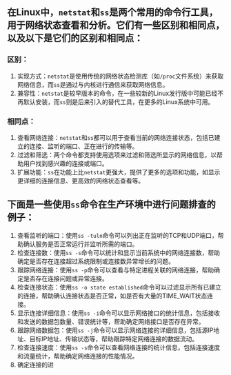 ## 在Linux中，`netstat`和`ss`是两个常用的命令行工具，用于网络状态查看和分析。它们有一些区别和相同点，以及以下是它们的区别和相同点：

### 区别：
1. 实现方式：`netstat`是使用传统的网络状态检测库（如`/proc`文件系统）来获取网络信息，而`ss`是通过与内核进行通信来获取网络信息。
2. 兼容性：`netstat`是较早版本的命令，在一些较新的Linux发行版中可能已经不再默认安装，而`ss`则是后来引入的替代工具，在更多的Linux系统中可用。

### 相同点：
1. 查看网络连接：`netstat`和`ss`都可以用于查看当前的网络连接状态，包括已建立的连接、监听的端口、正在进行的传输等。
2. 过滤和筛选：两个命令都支持使用选项来过滤和筛选所显示的网络信息，以帮助用户找到感兴趣的连接或端口。
3. 扩展功能：`ss`在功能上比`netstat`更强大，提供了更多的选项和功能，如显示更详细的连接信息、更高效的网络状态查看等。

## 下面是一些使用`ss`命令在生产环境中进行问题排查的例子：

1. 查看监听的端口：使用`ss -tuln`命令可以列出正在监听的TCP和UDP端口，帮助确认服务是否正常运行并监听所需的端口。
2. 检查连接数：使用`ss -s`命令可以统计和显示当前系统中的网络连接数，帮助确定是否存在连接超过系统限制或连接数异常增长的问题。
3. 跟踪网络连接：使用`ss -p`命令可以查看与特定进程关联的网络连接，帮助确定是否存在连接问题或异常连接。
4. 检查连接状态：使用`ss -o state established`命令可以过滤显示所有已建立的连接，帮助确认连接状态是否正常，如是否有大量的TIME_WAIT状态连接。
5. 显示连接详细信息：使用`ss -i`命令可以显示网络接口的统计信息，包括接收和发送的数据包数量、错误统计等，帮助确定网络接口是否存在异常。
6. 跟踪网络数据包：使用`ss -j`命令可以显示网络连接的详细信息，包括源IP地址、目标IP地址、传输状态等，帮助跟踪特定网络连接的数据流动。
7. 检查连接速度：使用`ss -s`命令可以查看网络连接的统计信息，包括连接速度和流量统计，帮助确定网络连接的性能情况。
8. 确定连接的进